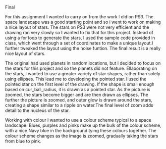 Final

For this assignment I wanted to carry on from the work I did on PS3. The space landscape was a good starting point and so i went to work on making a nice layout of stars.
The stars on PS3 were not very efficient and the drawing ran very slowly so I wanted to fix that for this project. Instead of using a for loop to generate the stars, I 
used the sample code provided in class, which went through a set of coordinates to make a unique layout.I further tweaked the layout using the noise funtion. The final 
result is a really nice layout of stars.

The original had used planets in random locations, but I decided to focus on the stars for this project and so the planets did not feature. Ellaborating on the stars, 
I wanted to use a greater variety of star shapes, rather than solely using ellipses. This lead me to developing the pointed star. I used the pointed star on the first
level of the drawing. If the shape is small enough based on cur_ball_radius, it is drawn as a pointed star. As the picture is zoomed, the stars become bigger and are then
drawn as ellipses. The further the picture is zoomed, and outer glow is drawn around the stars, creating a shape similar to a ripple on water.The final level of zoom adds 
detail to the nucleus of the star. 

Working with colour I wanted to use a colour scheme typical to a space landscape. Blues, purples and pinks make up the bulk of the colour scheme, with a nice Navy blue in
the background tying these colours together. The colour scheme changes as the image is zoomed, gradually taking the stars from blue to pink.
